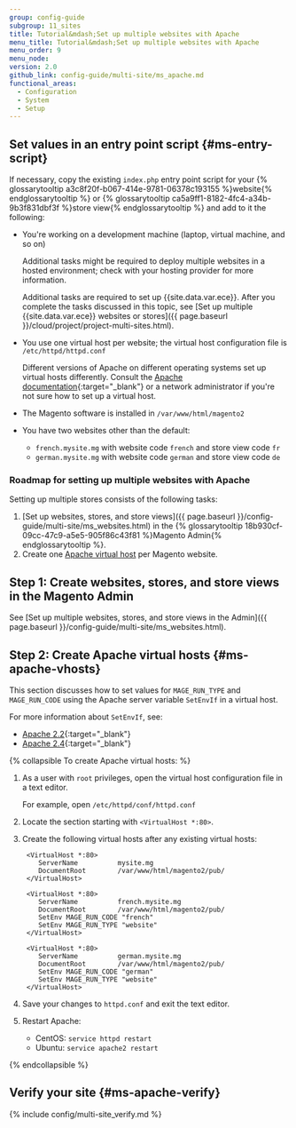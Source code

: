 ```yaml
---
group: config-guide
subgroup: 11_sites
title: Tutorial&mdash;Set up multiple websites with Apache
menu_title: Tutorial&mdash;Set up multiple websites with Apache
menu_order: 9
menu_node:
version: 2.0
github_link: config-guide/multi-site/ms_apache.md
functional_areas:
  - Configuration
  - System
  - Setup
---
```


## Set values in an entry point script {#ms-entry-script}

If necessary, copy the existing `index.php` entry point script for your {% glossarytooltip a3c8f20f-b067-414e-9781-06378c193155 %}website{% endglossarytooltip %} or {% glossarytooltip ca5a9ff1-8182-4fc4-a34b-9b3f831dbf3f %}store view{% endglossarytooltip %} and add to it the following:

*   You're working on a development machine (laptop, virtual machine, and so on)

    Additional tasks might be required to deploy multiple websites in a hosted environment; check with your hosting provider for more information.

    Additional tasks are required to set up {{site.data.var.ece}}. After you complete the tasks discussed in this topic, see [Set up multiple {{site.data.var.ece}} websites or stores]({{ page.baseurl }}/cloud/project/project-multi-sites.html).
*   You use one virtual host per website; the virtual host configuration file is `/etc/httpd/httpd.conf`

    Different versions of Apache on different operating systems set up virtual hosts differently. Consult the [Apache documentation](https://httpd.apache.org/docs/2.4/vhosts){:target="_blank"} or a network administrator if you're not sure how to set up a virtual host.
*   The Magento software is installed in `/var/www/html/magento2`
*   You have two websites other than the default:

    *   `french.mysite.mg` with website code `french` and store view code `fr`
    *   `german.mysite.mg` with website code `german` and store view code `de`

### Roadmap for setting up multiple websites with Apache

Setting up multiple stores consists of the following tasks:

1.  [Set up websites, stores, and store views]({{ page.baseurl }}/config-guide/multi-site/ms_websites.html) in the {% glossarytooltip 18b930cf-09cc-47c9-a5e5-905f86c43f81 %}Magento Admin{% endglossarytooltip %}.
2.  Create one [Apache virtual host](#ms-apache-vhosts) per Magento website.


## Step 1: Create websites, stores, and store views in the Magento Admin

See [Set up multiple websites, stores, and store views in the Admin]({{ page.baseurl }}/config-guide/multi-site/ms_websites.html).

## Step 2: Create Apache virtual hosts {#ms-apache-vhosts}

This section discusses how to set values for `MAGE_RUN_TYPE` and `MAGE_RUN_CODE` using the Apache server variable `SetEnvIf` in a virtual host.

For more information about `SetEnvIf`, see:

*   [Apache 2.2](http://httpd.apache.org/docs/2.2/mod/mod_setenvif.html){:target="_blank"}
*   [Apache 2.4](http://httpd.apache.org/docs/2.4/mod/mod_setenvif.html){:target="_blank"}

{% collapsible To create Apache virtual hosts: %}

1.  As a user with `root` privileges, open the virtual host configuration file in a text editor.

    For example, open `/etc/httpd/conf/httpd.conf`
2. Locate the section starting with `<VirtualHost *:80>`.
3. Create the following virtual hosts after any existing virtual hosts:

        <VirtualHost *:80>
           ServerName          mysite.mg
           DocumentRoot        /var/www/html/magento2/pub/
        </VirtualHost>

        <VirtualHost *:80>
           ServerName          french.mysite.mg
           DocumentRoot        /var/www/html/magento2/pub/
           SetEnv MAGE_RUN_CODE "french"
           SetEnv MAGE_RUN_TYPE "website"
        </VirtualHost>

        <VirtualHost *:80>
           ServerName          german.mysite.mg
           DocumentRoot        /var/www/html/magento2/pub/
           SetEnv MAGE_RUN_CODE "german"
           SetEnv MAGE_RUN_TYPE "website"
        </VirtualHost>

5.  Save your changes to `httpd.conf` and exit the text editor.
6.  Restart Apache:

    *   CentOS: `service httpd restart`
    *   Ubuntu: `service apache2 restart`

{% endcollapsible %}

## Verify your site  {#ms-apache-verify}
{% include config/multi-site_verify.md %}
